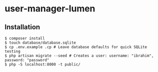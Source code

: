 # user-manager-lumen

## Installation

```shell
$ composer install
$ touch database/database.sqlite
$ cp .env.example .cp # Leave database defaults for quick SQLite testing
$ php artisan migrate --seed # Creates a user: username: "ibrahim", password: "password"
$ php -S localhost:8000 -t public/
```
